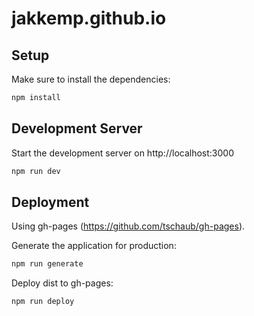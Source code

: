 # jakkemp.github.io

## Setup

Make sure to install the dependencies:

```bash
npm install
```

## Development Server

Start the development server on http://localhost:3000

```bash
npm run dev
```

## Deployment

Using gh-pages (https://github.com/tschaub/gh-pages).

Generate the application for production:

```bash
npm run generate
```

Deploy dist to gh-pages:

```bash
npm run deploy
```
